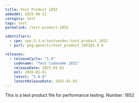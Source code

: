 ```yaml
---
title: Test Product 1852
addedAt: 2025-08-21
category: test
tags: test
permalink: /test-product-1852

identifiers:
  - cpe: cpe:2.3:a:testvendor:test_product_1852
  - purl: pkg:generic/test_product_1852@1.0.0

releases:
  - releaseCycle: "1.0"
    codename: "Test Codename 1852"
    releaseDate: 2025-01-01
    eol: 2026-01-01
    latest: "1.0.0"
    latestReleaseDate: 2025-01-01
---
```


This is a test product file for performance testing. Number: 1852
